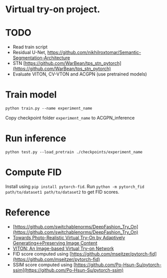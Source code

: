# Virtual try-on project.

# TODO

* Read train script
* Residual U-Net, https://github.com/nikhilroxtomar/Semantic-Segmentation-Architecture
* STN [https://github.com/WarBean/tps_stn_pytorch](https://github.com/WarBean/tps_stn_pytorch)
* Evaluate VITON, CV-VTON and ACGPN (use pretrained models)

# Train model
`python train.py --name experiment_name`

Copy checkpoint folder `experiment_name` to ACGPN_inference

# Run inference
`python test.py --load_pretrain ./checkpoints/experiment_name`

# Compute FID
Install using `pip install pytorch-fid`.
Run `python -m pytorch_fid path/to/dataset1 path/to/dataset2` to get FID scores.

# Reference
* [https://github.com/switchablenorms/DeepFashion_Try_On](https://github.com/switchablenorms/DeepFashion_Try_On)
* [Towards Photo-Realistic Virtual Try-On by Adaptively
Generating↔Preserving Image Content](https://arxiv.org/pdf/2003.05863.pdf)
* [VITON: An Image-based Virtual Try-on Network](https://openaccess.thecvf.com/content_cvpr_2018/papers/Han_VITON_An_Image-Based_CVPR_2018_paper.pdf)
* FID score computed using [https://github.com/mseitzer/pytorch-fid](https://github.com/mseitzer/pytorch-fid)
* SSIM score computed using [https://github.com/Po-Hsun-Su/pytorch-ssim](https://github.com/Po-Hsun-Su/pytorch-ssim)